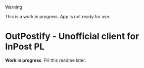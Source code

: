 
> [!WARNING]
> This is a work in progress.
> App is not ready for use.

# OutPostify - Unofficial client for InPost PL

**Work in progress**. Fill this readme later.